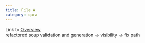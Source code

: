 ```yaml
---
title: File A
category: qara
---
```

Link to [Overview](../overview)  
refactored soup validation and generation -> visibility -> fix path
